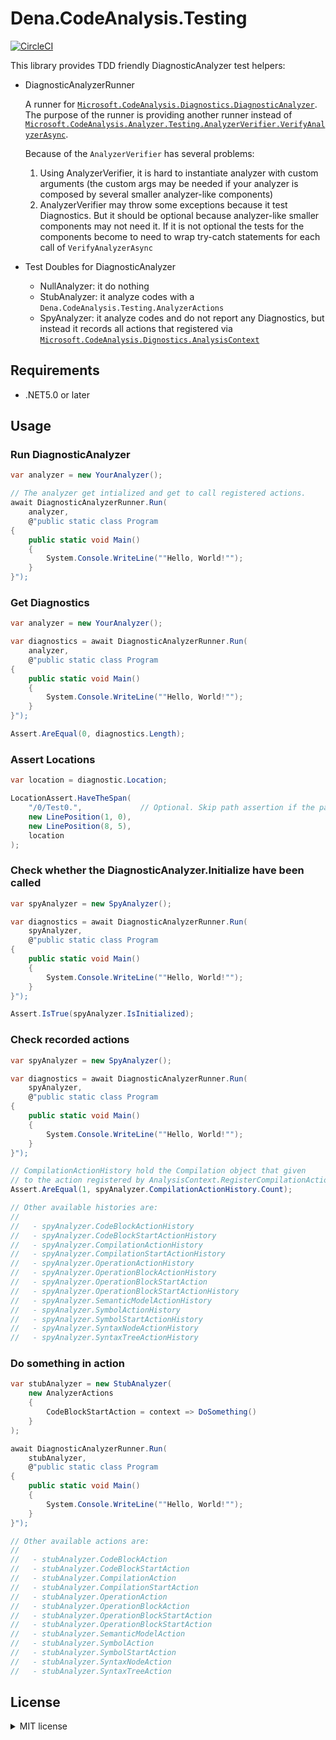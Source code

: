 Dena.CodeAnalysis.Testing
=========================
[![CircleCI](https://circleci.dena.jp/gh/swet/dena.codeanalysis.testing/tree/master.svg?style=svg&circle-token=9467766d9bf11d45b5f79f293bc5a210b3b9c9a0)](https://circleci.dena.jp/gh/swet/dena.codeanalysis.testing/tree/master)

This library provides TDD friendly DiagnosticAnalyzer test helpers:

* DiagnosticAnalyzerRunner

    A runner for [`Microsoft.CodeAnalysis.Diagnostics.DiagnosticAnalyzer`](https://docs.microsoft.com/en-us/dotnet/api/microsoft.codeanalysis.diagnostics.diagnosticanalyzer?view=roslyn-dotnet).
    The purpose of the runner is providing another runner instead of [`Microsoft.CodeAnalysis.Analyzer.Testing.AnalyzerVerifier.VerifyAnalyzerAsync`](https://github.com/dotnet/roslyn-sdk/blob/3046d1dffafd47ced55e4b76fd865179154c87ab/src/Microsoft.CodeAnalysis.Testing/Microsoft.CodeAnalysis.Analyzer.Testing/AnalyzerVerifier%603.cs#L13-L19).

    Because of the `AnalyzerVerifier` has several problems:

    1. Using AnalyzerVerifier, it is hard to instantiate analyzer with custom arguments (the custom args may be needed if your analyzer is composed by several smaller analyzer-like components)
    2. AnalyzerVerifier may throw some exceptions because it test Diagnostics. But it should be optional because analyzer-like smaller components may not need it. If it is not optional the tests for the components become to need to wrap try-catch statements for each call of `VerifyAnalyzerAsync`

* Test Doubles for DiagnosticAnalyzer
    * NullAnalyzer: it do nothing
    * StubAnalyzer: it analyze codes with a `Dena.CodeAnalysis.Testing.AnalyzerActions`
    * SpyAnalyzer: it analyze codes and do not report any Diagnostics, but instead it records all actions that registered via [`Microsoft.CodeAnalysis.Dignostics.AnalysisContext`](https://docs.microsoft.com/en-us/dotnet/api/microsoft.codeanalysis.diagnostics.analysiscontext?view=roslyn-dotnet)


Requirements
------------

* .NET5.0 or later



Usage
-----

### Run DiagnosticAnalyzer

```c#
var analyzer = new YourAnalyzer();

// The analyzer get intialized and get to call registered actions.
await DiagnosticAnalyzerRunner.Run(
    analyzer,
    @"public static class Program
{
    public static void Main()
    {
        System.Console.WriteLine(""Hello, World!"");
    }
}");
```



### Get Diagnostics

```c#
var analyzer = new YourAnalyzer();

var diagnostics = await DiagnosticAnalyzerRunner.Run(
    analyzer,
    @"public static class Program
{
    public static void Main()
    {
        System.Console.WriteLine(""Hello, World!"");
    }
}");

Assert.AreEqual(0, diagnostics.Length);
```



### Assert Locations
```c#
var location = diagnostic.Location;

LocationAssert.HaveTheSpan(
    "/0/Test0.",             // Optional. Skip path assertion if the path not specified,  
    new LinePosition(1, 0),
    new LinePosition(8, 5),
    location
);
```



### Check whether the DiagnosticAnalyzer.Initialize have been called

```c#
var spyAnalyzer = new SpyAnalyzer();

var diagnostics = await DiagnosticAnalyzerRunner.Run(
    spyAnalyzer,
    @"public static class Program
{
    public static void Main()
    {
        System.Console.WriteLine(""Hello, World!"");
    }
}");

Assert.IsTrue(spyAnalyzer.IsInitialized);
```



### Check recorded actions

```c#
var spyAnalyzer = new SpyAnalyzer();

var diagnostics = await DiagnosticAnalyzerRunner.Run(
    spyAnalyzer,
    @"public static class Program
{
    public static void Main()
    {
        System.Console.WriteLine(""Hello, World!"");
    }
}");

// CompilationActionHistory hold the Compilation object that given
// to the action registered by AnalysisContext.RegisterCompilationAction.
Assert.AreEqual(1, spyAnalyzer.CompilationActionHistory.Count);

// Other available histories are:
//
//   - spyAnalyzer.CodeBlockActionHistory
//   - spyAnalyzer.CodeBlockStartActionHistory
//   - spyAnalyzer.CompilationActionHistory
//   - spyAnalyzer.CompilationStartActionHistory
//   - spyAnalyzer.OperationActionHistory
//   - spyAnalyzer.OperationBlockActionHistory
//   - spyAnalyzer.OperationBlockStartAction
//   - spyAnalyzer.OperationBlockStartActionHistory
//   - spyAnalyzer.SemanticModelActionHistory
//   - spyAnalyzer.SymbolActionHistory
//   - spyAnalyzer.SymbolStartActionHistory
//   - spyAnalyzer.SyntaxNodeActionHistory
//   - spyAnalyzer.SyntaxTreeActionHistory
```



### Do something in action

```c#
var stubAnalyzer = new StubAnalyzer(
    new AnalyzerActions
    {
        CodeBlockStartAction = context => DoSomething()
    }
);

await DiagnosticAnalyzerRunner.Run(
    stubAnalyzer,
    @"public static class Program
{
    public static void Main()
    {
        System.Console.WriteLine(""Hello, World!"");
    }
}");

// Other available actions are:
//
//   - stubAnalyzer.CodeBlockAction
//   - stubAnalyzer.CodeBlockStartAction
//   - stubAnalyzer.CompilationAction
//   - stubAnalyzer.CompilationStartAction
//   - stubAnalyzer.OperationAction
//   - stubAnalyzer.OperationBlockAction
//   - stubAnalyzer.OperationBlockStartAction
//   - stubAnalyzer.OperationBlockStartAction
//   - stubAnalyzer.SemanticModelAction
//   - stubAnalyzer.SymbolAction
//   - stubAnalyzer.SymbolStartAction
//   - stubAnalyzer.SyntaxNodeAction
//   - stubAnalyzer.SyntaxTreeAction
```


License
-------

<details>
<summary>MIT license</summary>

Copyright 2021 DeNA Co., Ltd.

Permission is hereby granted, free of charge, to any person obtaining a copy of this software and associated documentation files (the "Software"), to deal in the Software without restriction, including without limitation the rights to use, copy, modify, merge, publish, distribute, sublicense, and/or sell copies of the Software, and to permit persons to whom the Software is furnished to do so, subject to the following conditions:

The above copyright notice and this permission notice shall be included in all copies or substantial portions of the Software.

THE SOFTWARE IS PROVIDED "AS IS", WITHOUT WARRANTY OF ANY KIND, EXPRESS OR IMPLIED, INCLUDING BUT NOT LIMITED TO THE WARRANTIES OF MERCHANTABILITY, FITNESS FOR A PARTICULAR PURPOSE AND NONINFRINGEMENT. IN NO EVENT SHALL THE AUTHORS OR COPYRIGHT HOLDERS BE LIABLE FOR ANY CLAIM, DAMAGES OR OTHER LIABILITY, WHETHER IN AN ACTION OF CONTRACT, TORT OR OTHERWISE, ARISING FROM, OUT OF OR IN CONNECTION WITH THE SOFTWARE OR THE USE OR OTHER DEALINGS IN THE SOFTWARE.
</details>
